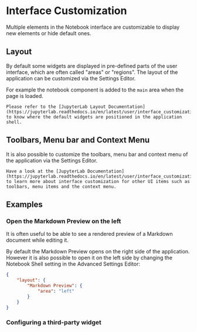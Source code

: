 # Interface Customization

Multiple elements in the Notebook interface are customizable to display new elements or hide default ones.

## Layout

By default some widgets are displayed in pre-defined parts of the user interface, which are often called "areas" or "regions". The layout of the application can be customized via the Settings Editor.

For example the notebook component is added to the `main` area when the page is loaded.


```{note}
Please refer to the [JupyterLab Layout Documentation](https://jupyterlab.readthedocs.io/en/latest/user/interface_customization.html#layout)
to know where the default widgets are positioned in the application shell.
```

## Toolbars, Menu bar and Context Menu

It is also possible to customize the toolbars, menu bar and context menu of the application via the Settings Editor.

```{note}
Have a look at the [JupyterLab Documentation](https://jupyterlab.readthedocs.io/en/latest/user/interface_customization.html)
to learn more about interface customization for other UI items such as toolbars, menu items and the context menu.
```

## Examples

### Open the Markdown Preview on the left

It is often useful to be able to see a rendered preview of a Markdown document while editing it.

By default the Markdown Preview opens on the right side of the application. However it is also possible to open it on the left side by changing the Notebook Shell setting in the Advanced Settings Editor:

```json
{
    "layout": {
        "Markdown Preview": {
            "area": "left"
        }
    }
}
```


### Configuring a third-party widget
